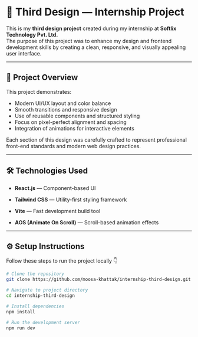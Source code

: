 # 🎨 Third Design — Internship Project

This is my **third design project** created during my internship at **Softlix Technology Pvt. Ltd.**  
The purpose of this project was to enhance my design and frontend development skills by creating a clean, responsive, and visually appealing user interface.

---

## 🚀 Project Overview

This project demonstrates:
- Modern UI/UX layout and color balance  
- Smooth transitions and responsive design  
- Use of reusable components and structured styling  
- Focus on pixel-perfect alignment and spacing  
- Integration of animations for interactive elements  

Each section of this design was carefully crafted to represent professional front-end standards and modern web design practices.

---

## 🛠️ Technologies Used

- **React.js** — Component-based UI  
- **Tailwind CSS** — Utility-first styling framework  
- **Vite** — Fast development build tool  
  
- **AOS (Animate On Scroll)** — Scroll-based animation effects  

---

## ⚙️ Setup Instructions

Follow these steps to run the project locally 👇  

```bash
# Clone the repository
git clone https://github.com/moosa-khattak/internship-third-design.git

# Navigate to project directory
cd internship-third-design

# Install dependencies
npm install

# Run the development server
npm run dev
